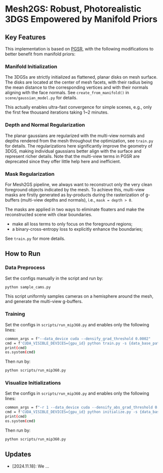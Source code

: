 # Mesh2GS: Robust, Photorealistic 3DGS Empowered by Manifold Priors

## Key Features
This implementation is based on [PGSR](https://github.com/zju3dv/PGSR), with the following modifications to better benefit from manifold priors:

### Manifold Initialization
The 3DGSs are strictly initialized as flattened, planar disks on mesh surface. The disks are located at the center of mesh facets, with their radius being the mean distance to the corresponding vertices and with their normals aligning with the face normals. See `create_from_manifold()` in `scene/gaussian_model.py` for details.

This actually enables ultra-fast convergence for simple scenes, e.g., only the first few thousand iterations taking 1~2 minutes.

### Depth and Normal Regularization
The planar gaussians are regularized with the multi-view normals and depths rendered from the mesh throughout the optimization, see `train.py` for details. The regularizations here significantly improve the geometry of 3DGS, making individual gaussians better align with the surface and represent richer details. Note that the multi-view terms in PGSR are deprecated since they offer little help here and inefficient.

### Mask Regularization
For Mesh2GS pipeline, we always want to reconstruct only the very clean foreground objects indicated by the mesh. To achieve this, multi-view masks are firstly generated as by-products during the rasterization of g-buffers (multi-view depths and normals), i.e., `mask = depth > 0`. 

The masks are applied in two ways to eliminate floaters and make the reconstructed scene with clear boundaries. 
- make all loss terms to only focus on the foreground regions;
- a binary-cross-entropy loss to explicitly enhance the boundaries;

See `train.py` for more details.

## How to Run
### Data Preprocess
Set the configs manually in the script and run by:
```bash
python sample_cams.py
```
This script uniformly samples cameras on a hemisphere around the mesh, and generate the multi-view g-buffers.

### Training
Set the configs in `scripts/run_mip360.py` and enables only the following lines:
```bash
common_args = f"--data_device cuda --densify_grad_threshold 0.0002"
cmd = f'CUDA_VISIBLE_DEVICES={gpu_id} python train.py -s {data_base_path} -m {out_base_path} {common_args}'
print(cmd)
os.system(cmd)
```
Then run by:
```bash
python scripts/run_mip360.py
```

### Visualize Initializations
Set the configs in `scripts/run_mip360.py` and enables only the following lines:
```bash
common_args = f"-r 1 --data_device cuda --densify_abs_grad_threshold 0.0002 --eval"
cmd = f'CUDA_VISIBLE_DEVICES={gpu_id} python initialize.py -s {data_base_path} -m {out_base_path} {common_args}'
print(cmd)
os.system(cmd)
```
Then run by:
```bash
python scripts/run_mip360.py
```

## Updates
- [2024.11.18]: We ...